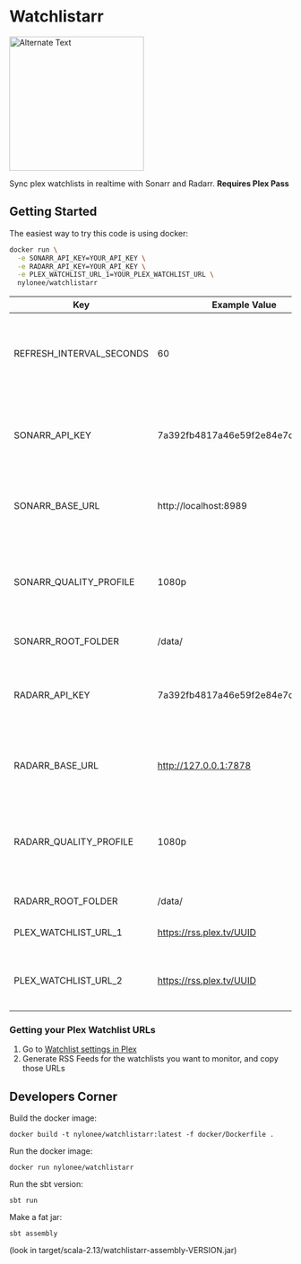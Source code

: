 # Watchlistarr

<img src="watchlistarr.png" alt="Alternate Text" width="240"/>

Sync plex watchlists in realtime with Sonarr and Radarr. **Requires Plex Pass**

## Getting Started

The easiest way to try this code is using docker:

```bash
docker run \
  -e SONARR_API_KEY=YOUR_API_KEY \
  -e RADARR_API_KEY=YOUR_API_KEY \
  -e PLEX_WATCHLIST_URL_1=YOUR_PLEX_WATCHLIST_URL \
  nylonee/watchlistarr
```

| Key                      | Example Value                    | Optional | Description                                                              |
|--------------------------|----------------------------------|----------|--------------------------------------------------------------------------|
| REFRESH_INTERVAL_SECONDS | 60                               | Yes      | Number of seconds to wait in between checking the watchlist              |
| SONARR_API_KEY           | 7a392fb4817a46e59f2e84e7d5f021bc | No       | API key for Sonarr, found in your Sonarr UI -> General settings          |
| SONARR_BASE_URL          | http://localhost:8989            | Yes      | Base URL for Sonarr, including the 'http' and port                       |
| SONARR_QUALITY_PROFILE   | 1080p                            | Yes      | Quality profile for Sonarr, found in your Sonarr UI -> Profiles settings |
| SONARR_ROOT_FOLDER       | /data/                           | Yes      | Root folder for Sonarr                                                   |
| RADARR_API_KEY           | 7a392fb4817a46e59f2e84e7d5f021bc | No       | API key for Radarr, found in your Radarr UI -> General settings          |
| RADARR_BASE_URL          | http://127.0.0.1:7878            | Yes      | Base URL for Radarr, including the 'http' and port                       |
| RADARR_QUALITY_PROFILE   | 1080p                            | Yes      | Quality profile for Radarr, found in your Radarr UI -> Profiles settings |
| RADARR_ROOT_FOLDER       | /data/                           | Yes      | Root folder for Radarr                                                   |
| PLEX_WATCHLIST_URL_1     | https://rss.plex.tv/UUID         | No       | First Plex Watchlist URL                                                 |
| PLEX_WATCHLIST_URL_2     | https://rss.plex.tv/UUID         | Yes      | Second Plex Watchlist URL (if applicable)                                |

### Getting your Plex Watchlist URLs

1. Go to [Watchlist settings in Plex](https://app.plex.tv/desktop/#!/settings/watchlist)
2. Generate RSS Feeds for the watchlists you want to monitor, and copy those URLs

## Developers Corner

Build the docker image:

```
docker build -t nylonee/watchlistarr:latest -f docker/Dockerfile .
```

Run the docker image:

```
docker run nylonee/watchlistarr
```

Run the sbt version:

```
sbt run
```

Make a fat jar:

```
sbt assembly
```

(look in target/scala-2.13/watchlistarr-assembly-VERSION.jar)